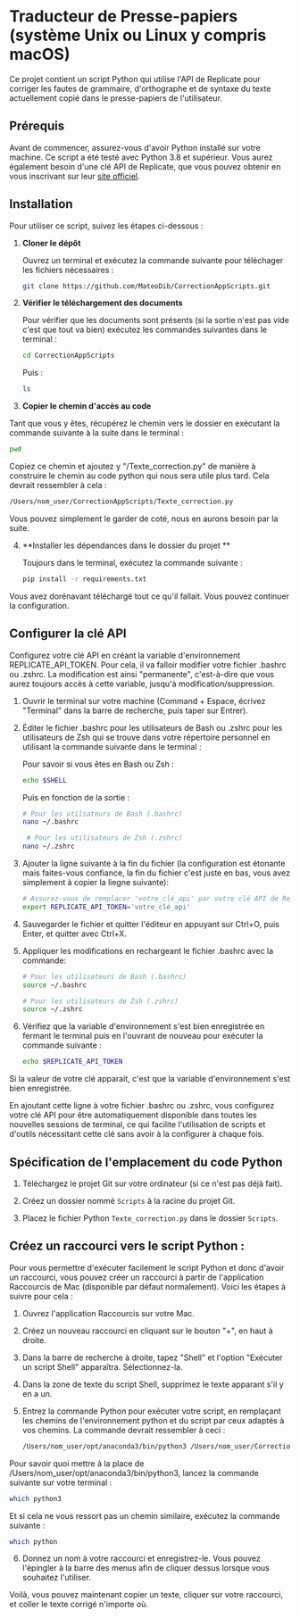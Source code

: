 # Traducteur de Presse-papiers (système Unix ou Linux y compris macOS)

Ce projet contient un script Python qui utilise l'API de Replicate pour corriger les fautes de grammaire, d'orthographe et de syntaxe du texte actuellement copié dans le presse-papiers de l'utilisateur.

## Prérequis

Avant de commencer, assurez-vous d'avoir Python installé sur votre machine. Ce script a été testé avec Python 3.8 et supérieur. Vous aurez également besoin d'une clé API de Replicate, que vous pouvez obtenir en vous inscrivant sur leur [site officiel](https://replicate.com).

## Installation

Pour utiliser ce script, suivez les étapes ci-dessous :

1. **Cloner le dépôt**
   
   Ouvrez un terminal et exécutez la commande suivante pour téléchager les fichiers nécessaires :
   ```bash
   git clone https://github.com/MateoDib/CorrectionAppScripts.git
   ```
   
2. **Vérifier le téléchargement des documents**

   Pour vérifier que les documents sont présents (si la sortie n'est pas vide c'est que tout va bien) exécutez les commandes suivantes dans le terminal :
   ```bash
   cd CorrectionAppScripts
   ```
   Puis :
   ```bash
   ls
   ```

3. **Copier le chemin d'accès au code**

Tant que vous y êtes, récupérez le chemin vers le dossier en exécutant la commande suivante à la suite dans le terminal :
   ```bash
   pwd
   ```

Copiez ce chemin et ajoutez y "/Texte_correction.py" de manière à construire le chemin au code python qui nous sera utile plus tard. Cela devrait ressembler à cela :
   ```bash
   /Users/nom_user/CorrectionAppScripts/Texte_correction.py
   ```
Vous pouvez simplement le garder de coté, nous en aurons besoin par la suite.


4. **Installer les dépendances dans le dossier du projet **

   Toujours dans le terminal, exécutez la commande suivante :
   ```bash
   pip install -r requirements.txt
   ```
Vous avez dorénavant téléchargé tout ce qu'il fallait. Vous pouvez continuer la configuration.



## Configurer la clé API

   Configurez votre clé API en créant la variable d'environnement REPLICATE_API_TOKEN. Pour cela, il va falloir modifier votre fichier .bashrc ou .zshrc. La modification est ainsi "permanente", c'est-à-dire que vous aurez toujours accès à cette variable, jusqu'à modification/suppression.

1. Ouvrir le terminal sur votre machine (Command + Espace, écrivez "Terminal" dans la barre de recherche, puis taper sur Entrer).

2. Éditer le fichier .bashrc pour les utilisateurs de Bash ou .zshrc pour les utilisateurs de Zsh qui se trouve dans votre répertoire personnel en utilisant la commande suivante dans le terminal :

   Pour savoir si vous êtes en Bash ou Zsh :
    ```bash
   echo $SHELL
   ```
    Puis en fonction de la sortie :
   ```bash
   # Pour les utilsateurs de Bash (.bashrc)
   nano ~/.bashrc
   ```
   ```bash
    # Pour les utilisateurs de Zsh (.zshrc)
   nano ~/.zshrc
   ```

3. Ajouter la ligne suivante à la fin du fichier (la configuration est étonante mais faites-vous confiance, la fin du fichier c'est juste en bas, vous avez simplement à copier la liegne suivante):
   ```bash
   # Assurez-vous de remplacer 'votre_clé_api' par votre clé API de Replicate, tout en gardant les guillements comme tels.
   export REPLICATE_API_TOKEN='votre_clé_api'
   ```
5. Sauvegarder le fichier et quitter l'éditeur en appuyant sur Ctrl+O, puis Enter, et quitter avec Ctrl+X.

6. Appliquer les modifications en rechargeant le fichier .bashrc avec la commande:
   ```bash
   # Pour les utilisateurs de Bash (.bashrc)
   source ~/.bashrc
   ```
   
   ```bash
   # Pour les utilisateurs de Zsh (.zshrc)
   source ~/.zshrc
   ```
7. Vérifiez que la variable d'environnement s'est bien enregistrée en fermant le terminal puis en l'ouvrant de nouveau pour exécuter la commande suivante :
   ```bash
   echo $REPLICATE_API_TOKEN
   ```
Si la valeur de votre clé apparait, c'est que la variable d'environnement s'est bien enregistrée.

En ajoutant cette ligne à votre fichier .bashrc ou .zshrc, vous configurez votre clé API pour être automatiquement disponible dans toutes les nouvelles sessions de terminal, ce qui facilite l'utilisation de scripts et d'outils nécessitant cette clé sans avoir à la configurer à chaque fois.


## Spécification de l'emplacement du code Python

1. Téléchargez le projet Git sur votre ordinateur (si ce n'est pas déjà fait).

2. Créez un dossier nommé `Scripts` à la racine du projet Git.

3. Placez le fichier Python `Texte_correction.py` dans le dossier `Scripts`.


## Créez un raccourci vers le script Python : 

Pour vous permettre d'exécuter facilement le script Python et donc d'avoir un raccourci, vous pouvez créer un raccourci à partir de l'application Raccourcis de Mac (disponible par défaut normalement). Voici les étapes à suivre pour cela :

1. Ouvrez l'application Raccourcis sur votre Mac.

2. Créez un nouveau raccourci en cliquant sur le bouton "+", en haut à droite.

3. Dans la barre de recherche à droite, tapez "Shell" et l'option "Exécuter un script Shell" apparaîtra. Sélectionnez-la.

4. Dans la zone de texte du script Shell, supprimez le texte apparant s'il y en a un.

5. Entrez la commande Python pour exécuter votre script, en remplaçant les chemins de l'environnement python et du script par ceux adaptés à vos chemins. La commande devrait ressembler à ceci :
   ```bash
   /Users/nom_user/opt/anaconda3/bin/python3 /Users/nom_user/CorrectionAppScripts/Texte_correction.py
   ```

Pour savoir quoi mettre à la place de /Users/nom_user/opt/anaconda3/bin/python3, lancez la commande suivante sur votre terminal :
   ```bash
   which python3
   ```
   Et si cela ne vous ressort pas un chemin similaire, exécutez la commande suivante :
   ```bash
   which python
   ```

6. Donnez un nom à votre raccourci et enregistrez-le. Vous pouvez l'épingler à la barre des menus afin de cliquer dessus lorsque vous souhaitez l'utiliser.


Voilà, vous pouvez maintenant copier un texte, cliquer sur votre raccourci, et coller le texte corrigé n'importe où.

